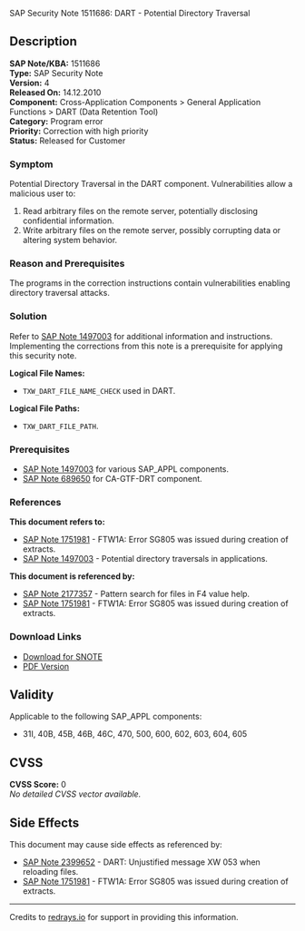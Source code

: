 SAP Security Note 1511686: DART - Potential Directory Traversal

## Description
**SAP Note/KBA:** 1511686  
**Type:** SAP Security Note  
**Version:** 4  
**Released On:** 14.12.2010  
**Component:** Cross-Application Components > General Application Functions > DART (Data Retention Tool)  
**Category:** Program error  
**Priority:** Correction with high priority  
**Status:** Released for Customer

### Symptom
Potential Directory Traversal in the DART component. Vulnerabilities allow a malicious user to:
1. Read arbitrary files on the remote server, potentially disclosing confidential information.
2. Write arbitrary files on the remote server, possibly corrupting data or altering system behavior.

### Reason and Prerequisites
The programs in the correction instructions contain vulnerabilities enabling directory traversal attacks.

### Solution
Refer to [SAP Note 1497003](https://me.sap.com/notes/1497003) for additional information and instructions. Implementing the corrections from this note is a prerequisite for applying this security note.

**Logical File Names:**
- `TXW_DART_FILE_NAME_CHECK` used in DART.

**Logical File Paths:**
- `TXW_DART_FILE_PATH`.

### Prerequisites
- [SAP Note 1497003](https://me.sap.com/notes/1497003) for various SAP_APPL components.
- [SAP Note 689650](https://me.sap.com/notes/689650) for CA-GTF-DRT component.

### References
**This document refers to:**
- [SAP Note 1751981](https://me.sap.com/notes/1751981) - FTW1A: Error SG805 was issued during creation of extracts.
- [SAP Note 1497003](https://me.sap.com/notes/1497003) - Potential directory traversals in applications.

**This document is referenced by:**
- [SAP Note 2177357](https://me.sap.com/notes/2177357) - Pattern search for files in F4 value help.
- [SAP Note 1751981](https://me.sap.com/notes/1751981) - FTW1A: Error SG805 was issued during creation of extracts.

### Download Links
- [Download for SNOTE](https://notesdownloads.sap.com/note/0040000008958512017)
- [PDF Version](https://me.sap.com/sap/support/sfm/notes/print/0001511686?language=en-US&token=4E670BD66C21AD9D928CEF7E96648C78)

## Validity
Applicable to the following SAP_APPL components:
- 31I, 40B, 45B, 46B, 46C, 470, 500, 600, 602, 603, 604, 605

## CVSS
**CVSS Score:** 0  
*No detailed CVSS vector available.*

## Side Effects
This document may cause side effects as referenced by:
- [SAP Note 2399652](https://me.sap.com/notes/0002399652) - DART: Unjustified message XW 053 when reloading files.
- [SAP Note 1751981](https://me.sap.com/notes/1751981) - FTW1A: Error SG805 was issued during creation of extracts.

---

Credits to [redrays.io](https://redrays.io) for support in providing this information.